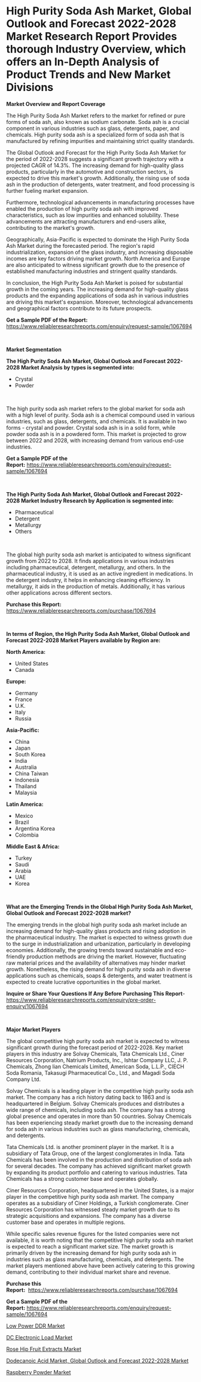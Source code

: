 <p><h1>High Purity Soda Ash Market, Global Outlook and Forecast 2022-2028 Market Research Report Provides thorough Industry Overview, which offers an In-Depth Analysis of Product Trends and New Market Divisions</h1></p><p><strong>Market Overview and Report Coverage</strong></p>
<p><p>The High Purity Soda Ash Market refers to the market for refined or pure forms of soda ash, also known as sodium carbonate. Soda ash is a crucial component in various industries such as glass, detergents, paper, and chemicals. High purity soda ash is a specialized form of soda ash that is manufactured by refining impurities and maintaining strict quality standards.</p><p>The Global Outlook and Forecast for the High Purity Soda Ash Market for the period of 2022-2028 suggests a significant growth trajectory with a projected CAGR of 14.3%. The increasing demand for high-quality glass products, particularly in the automotive and construction sectors, is expected to drive this market's growth. Additionally, the rising use of soda ash in the production of detergents, water treatment, and food processing is further fueling market expansion.</p><p>Furthermore, technological advancements in manufacturing processes have enabled the production of high purity soda ash with improved characteristics, such as low impurities and enhanced solubility. These advancements are attracting manufacturers and end-users alike, contributing to the market's growth.</p><p>Geographically, Asia-Pacific is expected to dominate the High Purity Soda Ash Market during the forecasted period. The region's rapid industrialization, expansion of the glass industry, and increasing disposable incomes are key factors driving market growth. North America and Europe are also anticipated to witness significant growth due to the presence of established manufacturing industries and stringent quality standards.</p><p>In conclusion, the High Purity Soda Ash Market is poised for substantial growth in the coming years. The increasing demand for high-quality glass products and the expanding applications of soda ash in various industries are driving this market's expansion. Moreover, technological advancements and geographical factors contribute to its future prospects.</p></p>
<p><strong>Get a Sample PDF of the Report:</strong> <a href="https://www.reliableresearchreports.com/enquiry/request-sample/1067694">https://www.reliableresearchreports.com/enquiry/request-sample/1067694</a></p>
<p>&nbsp;</p>
<p><strong>Market Segmentation</strong></p>
<p><strong>The High Purity Soda Ash Market, Global Outlook and Forecast 2022-2028 Market Analysis by types is segmented into:</strong></p>
<p><ul><li>Crystal</li><li>Powder</li></ul></p>
<p>&nbsp;</p>
<p><p>The high purity soda ash market refers to the global market for soda ash with a high level of purity. Soda ash is a chemical compound used in various industries, such as glass, detergents, and chemicals. It is available in two forms - crystal and powder. Crystal soda ash is in a solid form, while powder soda ash is in a powdered form. This market is projected to grow between 2022 and 2028, with increasing demand from various end-use industries.</p></p>
<p><strong>Get a Sample PDF of the Report:</strong>&nbsp;<a href="https://www.reliableresearchreports.com/enquiry/request-sample/1067694">https://www.reliableresearchreports.com/enquiry/request-sample/1067694</a></p>
<p>&nbsp;</p>
<p><strong>The High Purity Soda Ash Market, Global Outlook and Forecast 2022-2028 Market Industry Research by Application is segmented into:</strong></p>
<p><ul><li>Pharmaceutical</li><li>Detergent</li><li>Metallurgy</li><li>Others</li></ul></p>
<p>&nbsp;</p>
<p><p>The global high purity soda ash market is anticipated to witness significant growth from 2022 to 2028. It finds applications in various industries including pharmaceutical, detergent, metallurgy, and others. In the pharmaceutical industry, it is used as an active ingredient in medications. In the detergent industry, it helps in enhancing cleaning efficiency. In metallurgy, it aids in the production of metals. Additionally, it has various other applications across different sectors.</p></p>
<p><strong>Purchase this Report:</strong>&nbsp; <a href="https://www.reliableresearchreports.com/purchase/1067694">https://www.reliableresearchreports.com/purchase/1067694</a></p>
<p>&nbsp;</p>
<p><strong>In terms of Region, the High Purity Soda Ash Market, Global Outlook and Forecast 2022-2028 Market Players available by Region are:</strong></p>
<p>
    <p> <strong> North America: </strong>
        <ul>
            <li>United States</li>
            <li>Canada</li>
        </ul>
        </p> 
    <p> <strong> Europe: </strong>
        <ul>
            <li>Germany</li>
            <li>France</li>
            <li>U.K.</li>
            <li>Italy</li>
            <li>Russia</li>
        </ul>
        </p> 
    <p> <strong> Asia-Pacific: </strong>
        <ul>
            <li>China</li>
            <li>Japan</li>
            <li>South Korea</li>
            <li>India</li>
            <li>Australia</li>
            <li>China Taiwan</li>
            <li>Indonesia</li>
            <li>Thailand</li>
            <li>Malaysia</li>
        </ul>
        </p> 
    <p> <strong> Latin America: </strong>
        <ul>
            <li>Mexico</li>
            <li>Brazil</li>
            <li>Argentina Korea</li>
            <li>Colombia</li>
        </ul>
        </p> 
    <p> <strong> Middle East & Africa: </strong>
        <ul>
            <li>Turkey</li>
            <li>Saudi</li>
            <li>Arabia</li>
            <li>UAE</li>
            <li>Korea</li>
        </ul>
    </p>
    </p>
<p>&nbsp;</p>
<p><strong>What are the Emerging Trends in the Global High Purity Soda Ash Market, Global Outlook and Forecast 2022-2028 market?</strong></p>
<p><p>The emerging trends in the global high purity soda ash market include an increasing demand for high-quality glass products and rising adoption in the pharmaceutical industry. The market is expected to witness growth due to the surge in industrialization and urbanization, particularly in developing economies. Additionally, the growing trends toward sustainable and eco-friendly production methods are driving the market. However, fluctuating raw material prices and the availability of alternatives may hinder market growth. Nonetheless, the rising demand for high purity soda ash in diverse applications such as chemicals, soaps & detergents, and water treatment is expected to create lucrative opportunities in the global market.</p></p>
<p><strong>Inquire or Share Your Questions If Any Before Purchasing This Report</strong>- <a href="https://www.reliableresearchreports.com/enquiry/pre-order-enquiry/1067694">https://www.reliableresearchreports.com/enquiry/pre-order-enquiry/1067694</a></p>
<p>&nbsp;</p>
<p><strong>Major Market Players</strong></p>
<p><p>The global competitive high purity soda ash market is expected to witness significant growth during the forecast period of 2022-2028. Key market players in this industry are Solvay Chemicals, Tata Chemicals Ltd., Ciner Resources Corporation, Natrium Products, Inc., Ishtar Company LLC, J. P. Chemicals, Zhong lian Chemicals Limited, American Soda, L.L.P., CIECH Soda Romania, Takasugi Pharmaceutical Co., Ltd., and Magadi Soda Company Ltd. </p><p>Solvay Chemicals is a leading player in the competitive high purity soda ash market. The company has a rich history dating back to 1863 and is headquartered in Belgium. Solvay Chemicals produces and distributes a wide range of chemicals, including soda ash. The company has a strong global presence and operates in more than 50 countries. Solvay Chemicals has been experiencing steady market growth due to the increasing demand for soda ash in various industries such as glass manufacturing, chemicals, and detergents.</p><p>Tata Chemicals Ltd. is another prominent player in the market. It is a subsidiary of Tata Group, one of the largest conglomerates in India. Tata Chemicals has been involved in the production and distribution of soda ash for several decades. The company has achieved significant market growth by expanding its product portfolio and catering to various industries. Tata Chemicals has a strong customer base and operates globally.</p><p>Ciner Resources Corporation, headquartered in the United States, is a major player in the competitive high purity soda ash market. The company operates as a subsidiary of Ciner Holdings, a Turkish conglomerate. Ciner Resources Corporation has witnessed steady market growth due to its strategic acquisitions and expansions. The company has a diverse customer base and operates in multiple regions.</p><p>While specific sales revenue figures for the listed companies were not available, it is worth noting that the competitive high purity soda ash market is expected to reach a significant market size. The market growth is primarily driven by the increasing demand for high purity soda ash in industries such as glass manufacturing, chemicals, and detergents. The market players mentioned above have been actively catering to this growing demand, contributing to their individual market share and revenue.</p></p>
<p><strong>Purchase this Report:</strong>&nbsp;&nbsp;<a href="https://www.reliableresearchreports.com/purchase/1067694">https://www.reliableresearchreports.com/purchase/1067694</a></p>
<p></p>
<p><strong>Get a Sample PDF of the Report:</strong>&nbsp;<a href="https://www.reliableresearchreports.com/enquiry/request-sample/1067694">https://www.reliableresearchreports.com/enquiry/request-sample/1067694</a></p>
<p><p><a href="https://www.linkedin.com/pulse/low-power-ddr-market-research-report-provides-thorough-industry-dlbae/">Low Power DDR Market</a></p><p><a href="https://medium.com/@merrittrice2023/dc-electronic-load-market-size-growth-forecast-2023-2030-5952e1007aa5">DC Electronic Load Market</a></p><p><a href="https://www.reportprime.com/rose-hip-fruit-extracts-r6749">Rose Hip Fruit Extracts Market</a></p><p><a href="https://github.com/PeterParrish5/Market-Research-Report-List-1/blob/main/dodecanoic-acid-market-global-outlook-and-forecast-2022-2028-market.md">Dodecanoic Acid Market, Global Outlook and Forecast 2022-2028 Market</a></p><p><a href="https://www.reportprime.com/raspberry-powder-r6750">Raspberry Powder Market</a></p></p>